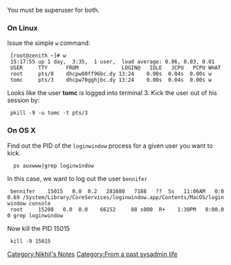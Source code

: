 You must be superuser for both.

### On Linux

Issue the simple `w` command:

` [root@zenith ~]# w`  
` 15:17:55 up 1 day,  3:35,  1 user,  load average: 0.06, 0.03, 0.01`  
` USER     TTY      FROM              LOGIN@   IDLE   JCPU   PCPU WHAT`  
` root     pts/0    dhcpw80ff96bc.dy 13:24    0.00s  0.04s  0.00s w`  
` tomc     pts/3    dhcpw70gghjbc.dy 13:24    0.00s  0.04s  0.00s w`

Looks like the user **tomc** is logged into terminal 3. Kick the user
out of his session by:

` pkill -9 -u tomc -t pts/3`

### On OS X

Find out the PID of the `loginwindow` process for a given user you want
to kick.

`  ps auxwww|grep loginwindow`

In this case, we want to log out the user `bennifer`

` bennifer    15015   0.0  0.2   281680   7188   ??  Ss   11:06AM   0:00.69 /System/Library/CoreServices/loginwindow.app/Contents/MacOS/loginwindow console`  
` root     15208   0.0  0.0    66152     88 s000  R+    1:30PM   0:00.00 grep loginwindow`

Now kill the PID 15015

` kill -9 15015`

[Category:Nikhil's Notes](Category:Nikhil's_Notes "wikilink")
[Category:From a past sysadmin
life](Category:From_a_past_sysadmin_life "wikilink")
